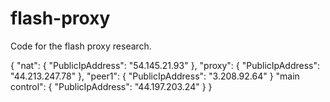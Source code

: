 # flash-proxy

Code for the flash proxy research.

{
    "nat": {
        "PublicIpAddress": "54.145.21.93"
    },
    "proxy": {
        "PublicIpAddress": "44.213.247.78"
    },
    "peer1": {
        "PublicIpAddress": "3.208.92.64"
    }
    "main control": {
        "PublicIpAddress": "44.197.203.24"
    }
}
